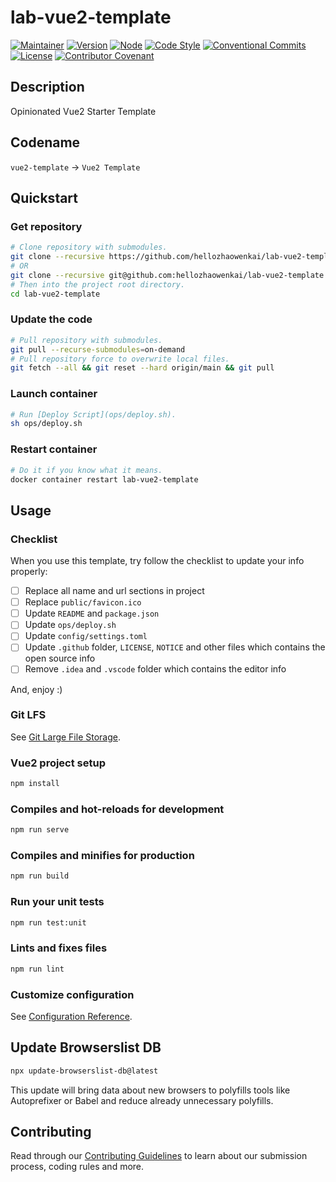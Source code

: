 # lab-vue2-template

[![Maintainer](https://img.shields.io/badge/Maintainer-KevInZhao-42b983.svg)](https://github.com/hellozhaowenkai/)
[![Version](https://img.shields.io/github/v/tag/hellozhaowenkai/lab-vue2-template?label=Version)](https://github.com/hellozhaowenkai/lab-vue2-template/tags/)
[![Node](https://img.shields.io/badge/Node-%3E%3D16.13-success.svg)](https://nodejs.org/)
[![Code Style](https://img.shields.io/badge/Code%20Style-Pretter-f8bc45.svg)](https://prettier.io/)
[![Conventional Commits](https://img.shields.io/badge/Conventional%20Commits-1.0.0-fe5196.svg)](https://conventionalcommits.org/)
[![License](https://img.shields.io/github/license/hellozhaowenkai/lab-vue2-template?label=License)](LICENSE)
[![Contributor Covenant](https://img.shields.io/badge/Contributor%20Covenant-2.0-4baaaa.svg)](CODE_OF_CONDUCT.md)

## Description

Opinionated Vue2 Starter Template

## Codename

`vue2-template` -> `Vue2 Template`

## Quickstart

### Get repository

```bash
# Clone repository with submodules.
git clone --recursive https://github.com/hellozhaowenkai/lab-vue2-template.git
# OR
git clone --recursive git@github.com:hellozhaowenkai/lab-vue2-template.git
# Then into the project root directory.
cd lab-vue2-template
```

### Update the code

```bash
# Pull repository with submodules.
git pull --recurse-submodules=on-demand
# Pull repository force to overwrite local files.
git fetch --all && git reset --hard origin/main && git pull
```

### Launch container

```bash
# Run [Deploy Script](ops/deploy.sh).
sh ops/deploy.sh
```

### Restart container

```bash
# Do it if you know what it means.
docker container restart lab-vue2-template
```

## Usage

### Checklist

When you use this template, try follow the checklist to update your info properly:

- [ ] Replace all name and url sections in project
- [ ] Replace `public/favicon.ico`
- [ ] Update `README` and `package.json`
- [ ] Update `ops/deploy.sh`
- [ ] Update `config/settings.toml`
- [ ] Update `.github` folder, `LICENSE`, `NOTICE` and other files which contains the open source info
- [ ] Remove `.idea` and `.vscode` folder which contains the editor info

And, enjoy :)

### Git LFS

See [Git Large File Storage](https://git-lfs.github.com/).

### Vue2 project setup

```bash
npm install
```

### Compiles and hot-reloads for development

```bash
npm run serve
```

### Compiles and minifies for production

```bash
npm run build
```

### Run your unit tests

```bash
npm run test:unit
```

### Lints and fixes files

```bash
npm run lint
```

### Customize configuration

See [Configuration Reference](https://cli.vuejs.org/config/).

## Update Browserslist DB

```bash
npx update-browserslist-db@latest
```

This update will bring data about new browsers to polyfills tools like Autoprefixer or Babel and reduce already unnecessary polyfills.

## Contributing

Read through our [Contributing Guidelines](CONTRIBUTING.md) to learn about our submission process, coding rules and more.

